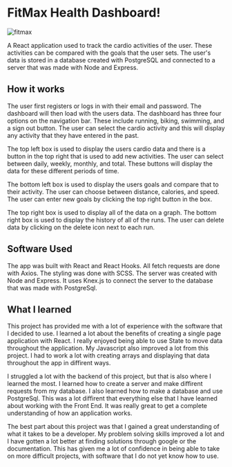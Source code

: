 # FitMax Health Dashboard!

![fitmax](https://user-images.githubusercontent.com/89685937/147853639-415bf666-f1e8-4846-a358-26d8c646d191.gif)


A React application used to track the cardio activities of the user. These activities can be compared with the goals that the user sets. The user's data is stored in a database created with PostgreSQL and connected to a server that was made with Node and Express.

## How it works

The user first registers or logs in with their email and password. The dashboard will then load with the users data. The dashboard has three four options on the navigation bar. These include running, biking, swimming, and a sign out button. The user can select the cardio activity and this will display any activity that they have entered in the past.

The top left box is used to display the users cardio data and there is a button in the top right that is used to add new activities. The user can select between daily, weekly, monthly, and total. These buttons will display the data for these different periods of time.

The bottom left box is used to display the users goals and compare that to their activity. The user can choose between distance, calories, and speed. The user can enter new goals by clicking the top right button in the box.

The top right box is used to display all of the data on a graph. The bottom right box is used to display the history of all of the runs. The user can delete data by clicking on the delete icon next to each run.

## Software Used

The app was built with React and React Hooks. All fetch requests are done with Axios. The styling was done with SCSS. The server was created with Node and Express. It uses Knex.js to connect the server to the database that was made with PostgreSql.

## What I learned

This project has provided me with a lot of experience with the software that I decided to use. I learned a lot about the benefits of creating a single page application with React. I really enjoyed being able to use State to move data throughout the application. My Javascript also improved a lot from this project. I had to work a lot with creating arrays and displaying that data throughout the app in diffirent ways.

I struggled a lot with the backend of this project, but that is also where I learned the most. I learned how to create a server and make diffirent requests from my database. I also learned how to make a database and use PostgreSql. This was a lot diffirent that everything else that I have learned about working with the Front End. It was really great to get a complete understanding of how an application works.

The best part about this project was that I gained a great understanding of what it takes to be a developer. My problem solving skills improved a lot and I have gotten a lot better at finding solutions through google or the documentation. This has given me a lot of confidence in being able to take on more difficult projects, with software that I do not yet know how to use.
